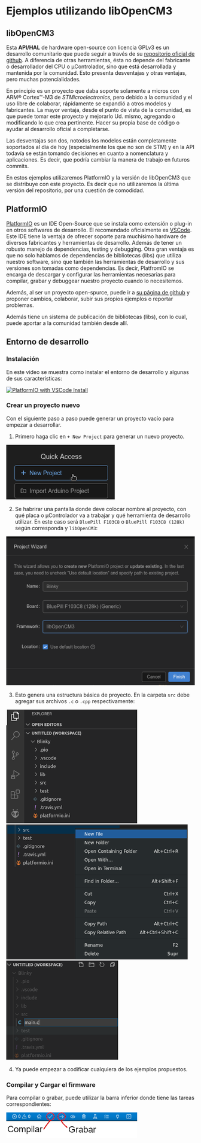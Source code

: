 # Ejemplos utilizando libOpenCM3

## libOpenCM3

Esta **API/HAL** de hardware open-source con licencia GPLv3 es un desarrollo comunitario que puede seguir a través de su [repositorio oficial de github](https://github.com/libopencm3/libopencm3). A diferencia de otras herramientas, ésta no depende del fabricante o desarrollador del CPU o µControlador, sino que está desarrollada y mantenida por la comunidad. Esto presenta desventajas y otras ventajas, pero muchas potencialidades.

En principio es un proyecto que daba soporte solamente a micros con ARM® Cortex&trade;-M3 de *STMicroelectronics*, pero debido a la comunidad y el uso libre de colaborar, rápidamente se expandió a otros modelos y fabricantes. La mayor ventaja, desde el punto de vista de la comunidad, es que puede tomar este proyecto y mejorarlo Ud. mismo, agregando o modificando lo que crea pertinente. Hacer su propia base de código o ayudar al desarrollo oficial a completarse.

Las desventajas son dos, notodos los modelos están completamente soportados al día de hoy (especialmente los que no son de STM) y en la API todavía se están tomando decisiones en cuanto a nomenclatura y aplicaciones. Es decir, que podría cambiar la manera de trabajo en futuros commits.

En estos ejemplos utilizaremos PlatformIO y la versión de libOpenCM3 que se distribuye con este proyecto. Es decir que no utilizaremos la última versión del repositorio, por una cuestión de comodidad.

## PlatformIO

[PlatformIO](https://platformio.org/) es un IDE Open-Source que se instala como extensión o plug-in en otros softwares de desarrollo. El recomendado oficialmente es [VSCode](https://code.visualstudio.com/). Este IDE tiene la ventaja de ofrecer soporte para muchísimo hardware de diversos fabricantes y herramientas de desarrollo. Además de tener un robusto manejo de dependencias, testing y debugging. Otra gran ventaja es que no solo hablamos de dependencias de bibliotecas (libs) que utiliza nuestro software, sino que también las herramientas de desarrollo y sus versiones son tomadas como dependencias. Es decir, PlatfromIO se encarga de descargar y configurar las herramientas necesarias para compilar, grabar y debuggear nuestro proyecto cuando lo necesitemos.

Además, al ser un proyecto open-spurce, puede ir a [su página de github](https://github.com/platformio) y proponer cambios, colaborar, subir sus propios ejemplos o reportar problemas.

Además tiene un sistema de publicación de bibliotecas (libs), con lo cual, puede aportar a la comunidad también desde allí.

## Entorno de desarrollo

### Instalación

En este video se muestra como instalar el entorno de desarrollo y algunas de sus características:

[![PlatformIO with VSCode Install](https://img.youtube.com/vi/1AGaJZpZDSg/0.jpg)](https://www.youtube.com/watch?v=1AGaJZpZDSg)

### Crear un proyecto nuevo

Con el siguiente paso a paso puede generar un proyecto vacío para empezar a desarrollar.

1. Primero haga clic en `+ New Project` para generar un nuevo proyecto.

![Nuevo proyecto](img/new-project.png)

2. Se habrirar una pantalla donde deve colocar nombre al proyecto, con qué placa o µControlador va a trabajar y qué herramienta de desarrollo utilizar. En este caso será `BluePill F103C8` o `BluePill F103C8 (128k)` según corresponda y `libOpenCM3`:

![Project Wizard](img/wizard.png)

3. Esto genera una estructura básica de proyecto. En la carpeta `src` debe agregar sus archivos `.c` o `.cpp` respectivamente:

![Estructura de un proyexto nuevo](img/estructura.png)![Crear un nuevo archivo en la carpeta "src"](img/new-file.png)![main.c](img/main.png)

4. Ya puede empezar a codificar cualquiera de los ejemplos propuestos.

### Compilar y Cargar el firmware

Para compilar o grabar, puede utilizar la barra inferior donde tiene las tareas correspondientes:

![](img/toolbar.png)
